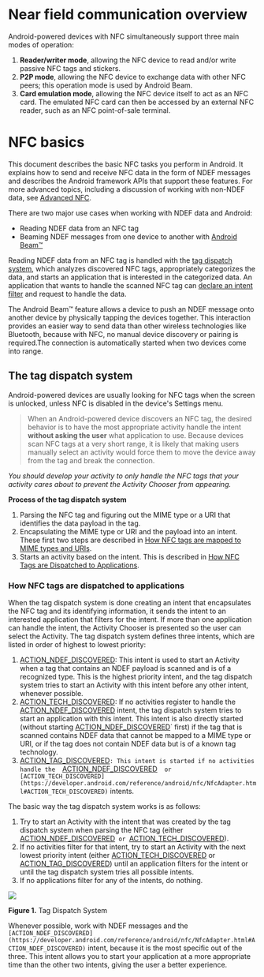 
# Near field communication overview


Android-powered devices with NFC simultaneously support three main modes of operation:

1.  **Reader/writer mode**, allowing the NFC device to read and/or write passive NFC tags and stickers.
2.  **P2P mode**, allowing the NFC device to exchange data with other NFC peers; this operation mode is used by Android Beam.
3.  **Card emulation mode**, allowing the NFC device itself to act as an NFC card. The emulated NFC card can then be accessed by an external NFC reader, such as an NFC point-of-sale terminal.


# NFC basics

This document describes the basic NFC tasks you perform in Android. It explains how to send and receive NFC data in the form of NDEF messages and describes the Android framework APIs that support these features. For more advanced topics, including a discussion of working with non-NDEF data, see  [Advanced NFC](https://developer.android.com/guide/topics/connectivity/nfc/advanced-nfc.html).

There are two major use cases when working with NDEF data and Android:

-   Reading NDEF data from an NFC tag
-   Beaming NDEF messages from one device to another with  [Android Beam™](https://developer.android.com/guide/topics/connectivity/nfc/nfc#p2p)

Reading NDEF data from an NFC tag is handled with the [tag dispatch system](https://developer.android.com/guide/topics/connectivity/nfc/nfc#tag-dispatch), which analyzes discovered NFC tags, appropriately categorizes the data, and starts an application that is interested in the categorized data. An application that wants to handle the scanned NFC tag can [declare an intent filter](https://developer.android.com/guide/topics/connectivity/nfc/nfc#filtering-intents) and request to handle the data.

The Android Beam™ feature allows a device to push an NDEF message onto another device by physically tapping the devices together. This interaction provides an easier way to send data than other wireless technologies like Bluetooth, because with NFC, no manual device discovery or pairing is required.The connection is automatically started when two devices come into range.

## The tag dispatch system

Android-powered devices are usually looking for NFC tags when the screen is unlocked, unless NFC is disabled in the device's Settings menu. 

>When an Android-powered device discovers an NFC tag, the desired behavior is to have the most appropriate activity handle the intent **without asking the user** what application to use. Because devices scan NFC tags at a very short range, it is likely that making users manually select an activity would force them to move the device away from the tag and break the connection.

 _You should develop your activity to only handle the NFC tags that your activity cares about to prevent the Activity Chooser from appearing._


**Process of the tag dispatch system**

1.  Parsing the NFC tag and figuring out the MIME type or a URI that identifies the data payload in the tag.
2.  Encapsulating the MIME type or URI and the payload into an intent. These first two steps are described in  [How NFC tags are mapped to MIME types and URIs](https://developer.android.com/guide/topics/connectivity/nfc/nfc#ndef).
3.  Starts an activity based on the intent. This is described in  [How NFC Tags are Dispatched to Applications](https://developer.android.com/guide/topics/connectivity/nfc/nfc#dispatching).



### How NFC tags are dispatched to applications

When the tag dispatch system is done creating an intent that encapsulates the NFC tag and its identifying information, it sends the intent to an interested application that filters for the intent. If more than one application can handle the intent, the Activity Chooser is presented so the user can select the Activity. The tag dispatch system defines three intents, which are listed in order of highest to lowest priority:

1.  [ACTION_NDEF_DISCOVERED](https://developer.android.com/reference/android/nfc/NfcAdapter.html#ACTION_NDEF_DISCOVERED): This intent is used to start an Activity when a tag that contains an NDEF payload is scanned and is of a recognized type. This is the highest priority intent, and the tag dispatch system tries to start an Activity with this intent before any other intent, whenever possible.
2.  [ACTION_TECH_DISCOVERED](https://developer.android.com/reference/android/nfc/NfcAdapter.html#ACTION_TECH_DISCOVERED): If no activities register to handle the  [ACTION_NDEF_DISCOVERED](https://developer.android.com/reference/android/nfc/NfcAdapter.html#ACTION_NDEF_DISCOVERED)  intent, the tag dispatch system tries to start an application with this intent. This intent is also directly started (without starting  [ACTION_NDEF_DISCOVERED](https://developer.android.com/reference/android/nfc/NfcAdapter.html#ACTION_NDEF_DISCOVERED)`  first) if the tag that is scanned contains NDEF data that cannot be mapped to a MIME type or URI, or if the tag does not contain NDEF data but is of a known tag technology.
3.  [ACTION_TAG_DISCOVERED](https://developer.android.com/reference/android/nfc/NfcAdapter.html#ACTION_TAG_DISCOVERED)`: This intent is started if no activities handle the  `[ACTION_NDEF_DISCOVERED](https://developer.android.com/reference/android/nfc/NfcAdapter.html#ACTION_NDEF_DISCOVERED)`  or  [ACTION_TECH_DISCOVERED](https://developer.android.com/reference/android/nfc/NfcAdapter.html#ACTION_TECH_DISCOVERED)`  intents.

The basic way the tag dispatch system works is as follows:

1.  Try to start an Activity with the intent that was created by the tag dispatch system when parsing the NFC tag (either  [ACTION_NDEF_DISCOVERED](https://developer.android.com/reference/android/nfc/NfcAdapter.html#ACTION_NDEF_DISCOVERED)`  or  `[ACTION_TECH_DISCOVERED](https://developer.android.com/reference/android/nfc/NfcAdapter.html#ACTION_TECH_DISCOVERED)).
2.  If no activities filter for that intent, try to start an Activity with the next lowest priority intent (either  [ACTION_TECH_DISCOVERED](https://developer.android.com/reference/android/nfc/NfcAdapter.html#ACTION_TECH_DISCOVERED)  or  [ACTION_TAG_DISCOVERED](https://developer.android.com/reference/android/nfc/NfcAdapter.html#ACTION_TAG_DISCOVERED)) until an application filters for the intent or until the tag dispatch system tries all possible intents.
3.  If no applications filter for any of the intents, do nothing.

![](https://developer.android.com/images/nfc_tag_dispatch.png)

**Figure 1.** Tag Dispatch System

Whenever possible, work with NDEF messages and the  `[ACTION_NDEF_DISCOVERED](https://developer.android.com/reference/android/nfc/NfcAdapter.html#ACTION_NDEF_DISCOVERED)`  intent, because it is the most specific out of the three. This intent allows you to start your application at a more appropriate time than the other two intents, giving the user a better experience.






<!--stackedit_data:
eyJoaXN0b3J5IjpbMTM3OTc2MDQxMyw5MzE0NjIzMzQsLTkzNj
IxNzcwMl19
-->